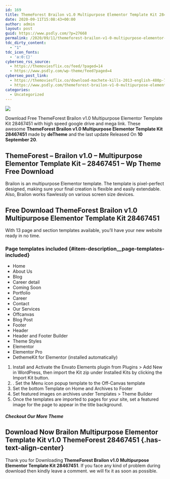```yaml
---
id: 169
title: ThemeForest Brailon v1.0 Multipurpose Elementor Template Kit 28467451
date: 2020-09-11T15:08:43+00:00
author: admin
layout: post
guid: https://www.psdly.com/?p=27668
permalink: /2020/09/11/themeforest-brailon-v1-0-multipurpose-elementor-template-kit-28467451/
tdc_dirty_content:
  - "1"
tdc_icon_fonts:
  - 'a:0:{}'
cyberseo_rss_source:
  - https://themoviesflix.co/feed/?paged=14
  - https://www.psdly.com/wp-theme/feed?paged=4
cyberseo_post_link:
  - https://themoviesflix.co/download-machete-kills-2013-english-480p-720p/
  - https://www.psdly.com/themeforest-brailon-v1-0-multipurpose-elementor-template-kit-28467451
categories:
  - Uncategorized
---
```

<div>
  <img src="https://i1.wp.com/www.psdly.com/wp-content/uploads/2020/09/ThemeForest-Brailon-v1.0-Multipurpose-Elementor-Template-Kit-28467451.jpg" class="ff-og-image-inserted" />
</div>

Download Free ThemeForest Brailon v1.0 Multipurpose Elementor Template Kit 28467451 with high speed google drive and mega link. These awesome&nbsp;**ThemeForest Brailon v1.0 Multipurpose Elementor Template Kit 28467451**&nbsp;made by&nbsp;**deTheme**&nbsp;and the last update Released On&nbsp;**10 September 20**.

## **ThemeForest – Brailon v1.0 – Multipurpose Elementor Template Kit – 28467451** – Wp Theme Free Download

Brailon is an multipurpose Elementor template. The template is pixel-perfect designed, making sure your final creation is flexible and easily extendable. Also, Brailon works flawlessly on various screen size devices.

## **Free Download ThemeForest Brailon v1.0 Multipurpose Elementor Template Kit 28467451**

With 13 page and section templates available, you’ll have your new website ready in no time.

### Page templates included {#item-description__page-templates-included}

  * Home
  * About Us
  * Blog
  * Career detail
  * Coming Soon
  * Portfolio
  * Career
  * Contact
  * Our Services
  * Offcanvas
  * Blog Post
  * Footer
  * Header
  * Header and Footer Builder
  * Theme Styles
  * Elementor
  * Elementor Pro
  * DethemeKit for Elementor (installed automatically)

  1. Install and Activate the Envato Elements plugin from Plugins > Add New in WordPress, then import the Kit zip under Installed Kits by clicking the Import Kit button.
  2. . Set the Menu icon popup template to the Off-Canvas template
  3. Set the bottom Template on Home and Archives to Footer
  4. Set featured images on archives under Templates > Theme Builder
  5. Once the templates are imported to pages for your site, set a featured image for the page to appear in the title background.

##### **Checkout Our More Theme**

## **Download Now Brailon Multipurpose Elementor Template Kit v1.0 ThemeForest 28467451** {.has-text-align-center}

Thank you for Downloading&nbsp;**ThemeForest Brailon v1.0 Multipurpose Elementor Template Kit 28467451**. If you face any kind of problem during download then kindly leave a comment. we will fix it as soon as possible.